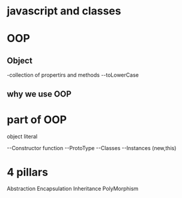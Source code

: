 # javascript and classes

# OOP

## Object

-collection of propertirs and methods
--toLowerCase

## why we use OOP

# part of OOP

object literal

--Constructor function
--ProtoType
--Classes
--Instances (new,this)

# 4 pillars

Abstraction
Encapsulation
Inheritance
PolyMorphism
